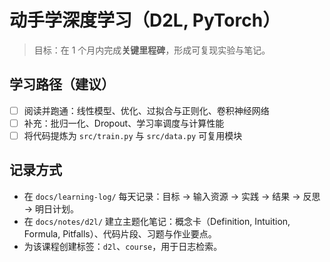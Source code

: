 # 动手学深度学习（D2L, PyTorch）

> 目标：在 1 个月内完成**关键里程碑**，形成可复现实验与笔记。

## 学习路径（建议）
- [ ] 阅读并跑通：线性模型、优化、过拟合与正则化、卷积神经网络
- [ ] 补充：批归一化、Dropout、学习率调度与计算性能
- [ ] 将代码提炼为 `src/train.py` 与 `src/data.py` 可复用模块

## 记录方式
- 在 `docs/learning-log/` 每天记录：目标 → 输入资源 → 实践 → 结果 → 反思 → 明日计划。
- 在 `docs/notes/d2l/` 建立主题化笔记：概念卡（Definition, Intuition, Formula, Pitfalls）、代码片段、习题与作业要点。
- 为该课程创建标签：`d2l`、`course`，用于日志检索。
